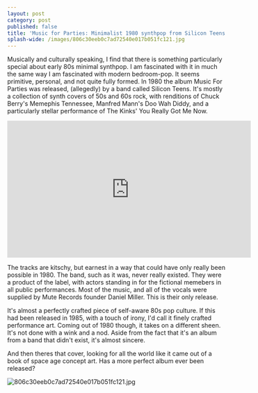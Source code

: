 ```yaml
---
layout: post
category: post
published: false
title: 'Music for Parties: Minimalist 1980 synthpop from Silicon Teens'
splash-wide: /images/806c30eeb0c7ad72540e017b051fc121.jpg
---
```

Musically and culturally speaking, I find that there is something particularly special about early 80s minimal synthpop. I am fascinated with it in much the same way I am fascinated with modern bedroom-pop. It seems primitive, personal, and not quite fully formed. In 1980 the album Music For Parties was released, (allegedly) by a band called Silicon Teens. It's mostly a collection of synth covers of 50s and 60s rock, with renditions of Chuck Berry's Memephis Tennessee, Manfred Mann's Doo Wah Diddy, and a particularly stellar performance of The Kinks' You Really Got Me Now. 

<iframe width="560" height="315" src="https://www.youtube.com/embed/249834FQtj4" frameborder="0" allowfullscreen></iframe>

The tracks are kitschy, but earnest in a way that could have only really been possible in 1980. The band, such as it was, never really existed. They were a product of the label, with actors standing in for the fictional memebers in all public performances. Most of the music, and all of the vocals were supplied by Mute Records founder Daniel Miller.  This is their only release. 

It's almost a perfectly crafted piece of self-aware 80s pop culture. If this had been released in 1985, with a touch of irony, I'd call it finely crafted performance art. Coming out of 1980 though, it takes on a different sheen. It's not done with a wink and a nod. Aside from the fact that it's an album from a band that didn't exist, it's almost sincere. 

And then theres that cover, looking for all the world like it came out of a book of space age concept art. Has a more perfect album ever been released? 

![806c30eeb0c7ad72540e017b051fc121.jpg]({{site.baseurl}}/images/806c30eeb0c7ad72540e017b051fc121.jpg)